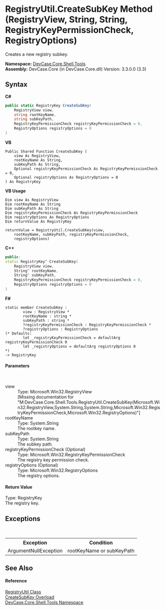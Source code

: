# RegistryUtil.CreateSubKey Method (RegistryView, String, String, RegistryKeyPermissionCheck, RegistryOptions)
 

Creates a new registry subkey.

**Namespace:**&nbsp;<a href="N_DevCase_Core_Shell_Tools">DevCase.Core.Shell.Tools</a><br />**Assembly:**&nbsp;DevCase.Core (in DevCase.Core.dll) Version: 3.3.0.0 (3.3)

## Syntax

**C#**<br />
``` C#
public static RegistryKey CreateSubKey(
	RegistryView view,
	string rootKeyName,
	string subKeyPath,
	RegistryKeyPermissionCheck registryKeyPermissionCheck = 0,
	RegistryOptions registryOptions = 0
)
```

**VB**<br />
``` VB
Public Shared Function CreateSubKey ( 
	view As RegistryView,
	rootKeyName As String,
	subKeyPath As String,
	Optional registryKeyPermissionCheck As RegistryKeyPermissionCheck = 0,
	Optional registryOptions As RegistryOptions = 0
) As RegistryKey
```

**VB Usage**<br />
``` VB Usage
Dim view As RegistryView
Dim rootKeyName As String
Dim subKeyPath As String
Dim registryKeyPermissionCheck As RegistryKeyPermissionCheck
Dim registryOptions As RegistryOptions
Dim returnValue As RegistryKey

returnValue = RegistryUtil.CreateSubKey(view, 
	rootKeyName, subKeyPath, registryKeyPermissionCheck, 
	registryOptions)
```

**C++**<br />
``` C++
public:
static RegistryKey^ CreateSubKey(
	RegistryView view, 
	String^ rootKeyName, 
	String^ subKeyPath, 
	RegistryKeyPermissionCheck registryKeyPermissionCheck = 0, 
	RegistryOptions registryOptions = 0
)
```

**F#**<br />
``` F#
static member CreateSubKey : 
        view : RegistryView * 
        rootKeyName : string * 
        subKeyPath : string * 
        ?registryKeyPermissionCheck : RegistryKeyPermissionCheck * 
        ?registryOptions : RegistryOptions 
(* Defaults:
        let _registryKeyPermissionCheck = defaultArg registryKeyPermissionCheck 0
        let _registryOptions = defaultArg registryOptions 0
*)
-> RegistryKey 

```


#### Parameters
&nbsp;<dl><dt>view</dt><dd>Type: Microsoft.Win32.RegistryView<br />\[Missing <param name="view"/> documentation for "M:DevCase.Core.Shell.Tools.RegistryUtil.CreateSubKey(Microsoft.Win32.RegistryView,System.String,System.String,Microsoft.Win32.RegistryKeyPermissionCheck,Microsoft.Win32.RegistryOptions)"\]</dd><dt>rootKeyName</dt><dd>Type: System.String<br />The rootkey name.</dd><dt>subKeyPath</dt><dd>Type: System.String<br />The subkey path.</dd><dt>registryKeyPermissionCheck (Optional)</dt><dd>Type: Microsoft.Win32.RegistryKeyPermissionCheck<br />The registry key permission check.</dd><dt>registryOptions (Optional)</dt><dd>Type: Microsoft.Win32.RegistryOptions<br />The registry options.</dd></dl>

#### Return Value
Type: RegistryKey<br />The registry key.

## Exceptions
&nbsp;<table><tr><th>Exception</th><th>Condition</th></tr><tr><td>ArgumentNullException</td><td>rootKeyName or subKeyPath</td></tr></table>

## See Also


#### Reference
<a href="T_DevCase_Core_Shell_Tools_RegistryUtil">RegistryUtil Class</a><br /><a href="Overload_DevCase_Core_Shell_Tools_RegistryUtil_CreateSubKey">CreateSubKey Overload</a><br /><a href="N_DevCase_Core_Shell_Tools">DevCase.Core.Shell.Tools Namespace</a><br />
